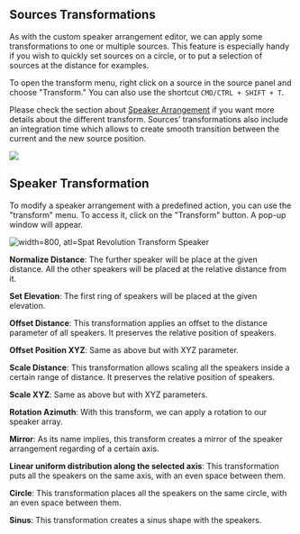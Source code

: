 <!--TODO To be completed-->

## Sources Transformations

As with the custom speaker arrangement editor, we can apply some transformations to one or multiple sources. This feature is especially handy if you wish to quickly set sources on a circle, or to put a selection of sources at the distance for examples.

To open the transform menu, right click on a source in the source panel and choose "Transform." You can also use the shortcut <code>CMD/CTRL + SHIFT + T</code>.

Please check the section about [Speaker Arrangement](Spatialisation_Technology_Speaker_Arrangement.md) if you want more details about the different transform.
Sources’ transformations also include an integration time which allows to create smooth transition between the current and the new source position.

![](https://media.githubusercontent.com/media/FLUX-SE/doc_images/main/SpatR/Room/SourceTransform.png)

## Speaker Transformation

To modify a speaker arrangement with a predefined action, you can use the "transform" menu. To access it, click on the "Transform" button. A pop-up window will appear.

![width=800, atl=Spat Revolution Transform Speaker](https://media.githubusercontent.com/media/FLUX-SE/doc_images/main/SpatR/Setup/SpeakerEditorTransform.png)

**Normalize Distance**: The further speaker will be place at the given distance. All the other speakers will be placed at the relative distance from it.

**Set Elevation**: The first ring of speakers will be placed at the given elevation.

**Offset Distance**: This transformation applies an offset to the distance parameter of all speakers. It preserves the relative position of speakers.

**Offset Position XYZ**: Same as above but with XYZ parameter.

**Scale Distance**: This transformation allows scaling all the speakers inside a certain range of distance. It preserves the relative position of speakers.

**Scale XYZ**: Same as above but with XYZ parameters.

**Rotation Azimuth**: With this transform, we can apply a rotation to our speaker array.

**Mirror**: As its name implies, this transform creates a mirror of the speaker arrangement regarding of a certain axis.

**Linear uniform distribution along the selected axis**: This transformation puts all the speakers on the same axis, with an even space between them.

**Circle**: This transformation places all the speakers on the same circle, with an even space between them.

**Sinus**: This transformation creates a sinus shape with the speakers.